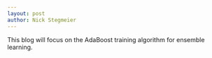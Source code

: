 ```yaml
---
layout: post
author: Nick Stegmeier
---
```

This blog will focus on the AdaBoost training algorithm for ensemble learning.
